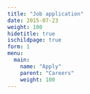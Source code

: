 ```yaml
---
title: "Job application"
date: 2015-07-23
weight: 100
hidetitle: true
ischildpage: true
form: 1
menu:
  main:
    name: "Apply"
    parent: "Careers"
    weight: 100
---
```

